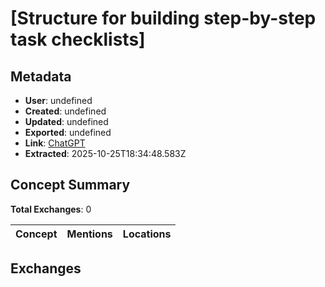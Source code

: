 # \[Structure for building step-by-step task checklists\]

## Metadata

- **User**: undefined
- **Created**: undefined
- **Updated**: undefined
- **Exported**: undefined
- **Link**: [ChatGPT](undefined)
- **Extracted**: 2025-10-25T18:34:48.583Z

## Concept Summary

**Total Exchanges**: 0

| Concept | Mentions | Locations |
|---------|----------|----------|

## Exchanges


